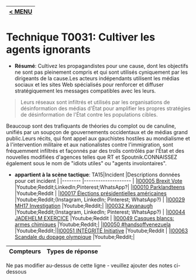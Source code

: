 |[< MENU](../../README.md)|
|---|
# Technique T0031: Cultiver les agents ignorants

* **Résumé**: Cultivez les propagandistes pour une cause, dont les objectifs ne sont pas pleinement compris et qui sont utilisés cyniquement par les dirigeants de la cause.Les acteurs indépendants utilisent les médias sociaux et les sites Web spécialisés pour renforcer et diffuser stratégiquement les messages compatibles avec les leurs.

>Leurs réseaux sont infiltrés et utilisés par les organisations de désinformation des médias d'État pour amplifier les propres stratégies de désinformation de l'État contre les populations cibles.

Beaucoup sont des trafiquants de théories du complot ou de canuline, unifiés par un soupçon de gouvernements occidentaux et de médias grand public.Leurs récits, qui font appel aux gauchistes hostiles au mondialisme et à l'intervention militaire et aux nationalistes contre l'immigration, sont fréquemment infiltrés et façonnés par des trolls contrôlés par l'État et des nouvelles modifiées d'agences telles que RT et Spoutnik.CONNAISSEZ également sous le nom de "idiots utiles" ou "agents involontaires".

* **appartient à la scène tactique**: TA15|Incident |Descriptions données pour cet incident |
|-------- |-------------------- |
|[I00005 Brexit Vote](../generated_pages/incidents/I00005.md) |Youtube;Reddit;LinkedIn;Pinterest;WhatsApp?|
|[I00010 Parklandteens](../generated_pages/incidents/I00010.md) |Youtube;Reddit |
|[I00017 Élections présidentielles américaines](../generated_pages/incidents/I00017.md) |Youtube;Reddit;(Instagram, LinkedIn; Pinterest; WhatsApp?) |
|[I00029 MH17 Investigation](../generated_pages/incidents/I00029.md) |Youtube;Reddit;|
|[I00032 Kavanaugh](../generated_pages/incidents/I00032.md) |Youtube;Reddit;(Instagram, LinkedIn; Pinterest; WhatsApp?) |
|[I00044 JADEHELM EXERCICE](../generated_pages/incidents/I00044.md) |Youtube;Reddit |
|[I00049 Casques blancs: armes chimiques](../generated_pages/incidents/I00049.md) |Youtube;Reddit;|
|[I00050 #handsoffvenezuela](../generated_pages/incidents/I00050.md) |Youtube;Reddit;||[I00051 INTÉGRITÉ Initiative](../generated_pages/incidents/I00051.md) |Youtube;Reddit |
|[I00063 Scandale du dopage olympique](../generated_pages/incidents/I00063.md) |Youtube;Reddit;|



|Compteurs |Types de réponse |
|-------- |-------------- |


Ne pas modifier au-dessus de cette ligne - veuillez ajouter des notes ci-dessous